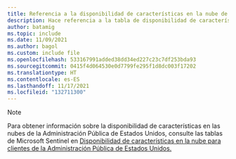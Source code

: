 ```yaml
---
title: Referencia a la disponibilidad de características en la nube de Azure Government
description: Hace referencia a la tabla de disponibilidad de características de Azure Government.
author: batamig
ms.topic: include
ms.date: 11/09/2021
ms.author: bagol
ms.custom: include file
ms.openlocfilehash: 533167991added38dd34ed227c23c7df253bda93
ms.sourcegitcommit: 0415f4d064530e0d7799fe295f1d8dc003f17202
ms.translationtype: HT
ms.contentlocale: es-ES
ms.lasthandoff: 11/17/2021
ms.locfileid: "132711300"
---
```

>[!NOTE]
> Para obtener información sobre la disponibilidad de características en las nubes de la Administración Pública de Estados Unidos, consulte las tablas de Microsoft Sentinel en [Disponibilidad de características en la nube para clientes de la Administración Pública de Estados Unidos.](../../security/fundamentals/feature-availability.md)
